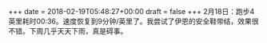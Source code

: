 +++
date = 2018-02-19T05:48:27+00:00
draft = false
+++
2月18日：跑步4英里耗时00:36。速度恢复到9分钟/英里了。我尝试了伊恩的安全鞋带结，效果很不错。下周几乎天天下雨，真是碍事。